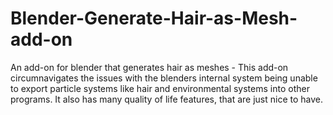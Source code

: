# Blender-Generate-Hair-as-Mesh-add-on
An add-on for blender that generates hair as meshes - This add-on circumnavigates the issues with the blenders internal system being unable to export particle systems like hair and environmental systems into other programs. It also has many quality of life features, that are just nice to have.

